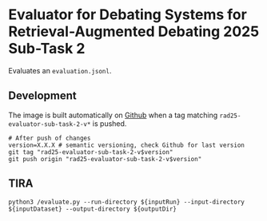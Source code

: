 # Evaluator for Debating Systems for Retrieval-Augmented Debating 2025 Sub-Task 2

Evaluates an `evaluation.jsonl`.

## Development

The image is built automatically on [Github](https://github.com/touche-webis-de/touche-code/pkgs/container/touche25-retrieval-augmented-debating-evaluator-sub-task-2) when a tag matching `rad25-evaluator-sub-task-2-v*` is pushed.

```{bash}
# After push of changes
version=X.X.X # semantic versioning, check Github for last version
git tag "rad25-evaluator-sub-task-2-v$version"
git push origin "rad25-evaluator-sub-task-2-v$version"
```

## TIRA

```{bash}
python3 /evaluate.py --run-directory ${inputRun} --input-directory ${inputDataset} --output-directory ${outputDir}
```
